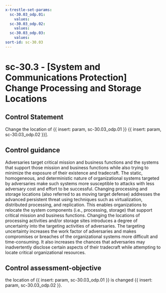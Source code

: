 ```yaml
---
x-trestle-set-params:
  sc-30.03_odp.01:
    values:
  sc-30.03_odp.02:
    values:
  sc-30.03_odp.03:
    values:
sort-id: sc-30.03
---
```


# sc-30.3 - \[System and Communications Protection\] Change Processing and Storage Locations

## Control Statement

Change the location of {{ insert: param, sc-30.03_odp.01 }} {{ insert: param, sc-30.03_odp.02 }}].

## Control guidance

Adversaries target critical mission and business functions and the systems that support those mission and business functions while also trying to minimize the exposure of their existence and tradecraft. The static, homogeneous, and deterministic nature of organizational systems targeted by adversaries make such systems more susceptible to attacks with less adversary cost and effort to be successful. Changing processing and storage locations (also referred to as moving target defense) addresses the advanced persistent threat using techniques such as virtualization, distributed processing, and replication. This enables organizations to relocate the system components (i.e., processing, storage) that support critical mission and business functions. Changing the locations of processing activities and/or storage sites introduces a degree of uncertainty into the targeting activities of adversaries. The targeting uncertainty increases the work factor of adversaries and makes compromises or breaches of the organizational systems more difficult and time-consuming. It also increases the chances that adversaries may inadvertently disclose certain aspects of their tradecraft while attempting to locate critical organizational resources.

## Control assessment-objective

the location of {{ insert: param, sc-30.03_odp.01 }} is changed {{ insert: param, sc-30.03_odp.02 }}.
